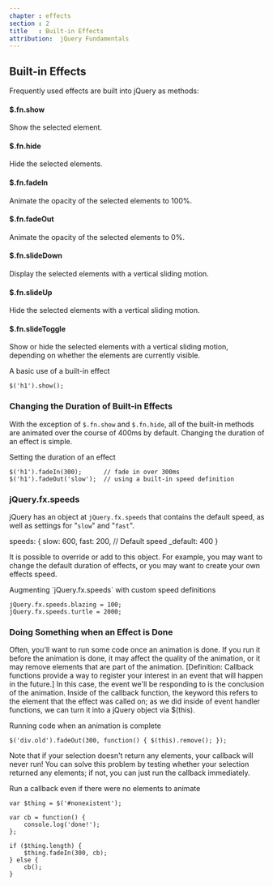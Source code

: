 ```yaml
---
chapter : effects
section : 2
title   : Built-in Effects
attribution:  jQuery Fundamentals
---
```

## Built-in Effects

Frequently used effects are built into jQuery as methods:

#### $.fn.show
Show the selected element.

#### $.fn.hide
Hide the selected elements.

#### $.fn.fadeIn
Animate the opacity of the selected elements to 100%.

#### $.fn.fadeOut
Animate the opacity of the selected elements to 0%.

#### $.fn.slideDown
Display the selected elements with a vertical sliding motion.

#### $.fn.slideUp
Hide the selected elements with a vertical sliding motion.

#### $.fn.slideToggle
Show or hide the selected elements with a vertical sliding motion, depending on whether the elements are currently visible.

<div class="example" markdown="1">
A basic use of a built-in effect

    $('h1').show();
</div>

### Changing the Duration of Built-in Effects

With the exception of `$.fn.show` and `$.fn.hide`, all of the built-in methods are animated over the course of 400ms by default. Changing the duration of an effect is simple.

<div class="example" markdown="1">
Setting the duration of an effect

    $('h1').fadeIn(300);      // fade in over 300ms
    $('h1').fadeOut('slow');  // using a built-in speed definition
<div class="example" markdown="1">
	
### jQuery.fx.speeds

jQuery has an object at `jQuery.fx.speeds` that contains the default speed, as well as settings for "`slow`" and "`fast`".

<div class="example" markdown="1">
    speeds: {
        slow: 600,
        fast: 200,
        // Default speed
        _default: 400
    }
</div>

It is possible to override or add to this object. 
For example, you may want to change the default duration of effects, or you may want to create your own effects speed.

<div class="example" markdown="1">
Augmenting `jQuery.fx.speeds` with custom speed definitions

    jQuery.fx.speeds.blazing = 100;
    jQuery.fx.speeds.turtle = 2000;
</div>

### Doing Something when an Effect is Done

Often, you'll want to run some code once an animation is done. 
If you run it before the animation is done, it may affect the quality of the animation, or it may remove elements that are part of the animation. 
[Definition: Callback functions provide a way to register your interest in an event that will happen in the future.] 
In this case, the event we'll be responding to is the conclusion of the animation. 
Inside of the callback function, the keyword this refers to the element that the effect was called on; as we did inside of event handler functions, we can turn it into a jQuery object via $(this).

<div class="example" markdown="1">
Running code when an animation is complete

    $('div.old').fadeOut(300, function() { $(this).remove(); });
</div>

Note that if your selection doesn't return any elements, your callback will never run! 
You can solve this problem by testing whether your selection returned any elements; if not, you can just run the callback immediately.

<div class="example" markdown="1">
Run a callback even if there were no elements to animate

    var $thing = $('#nonexistent');
    
    var cb = function() {
        console.log('done!');
    };
    
    if ($thing.length) {
        $thing.fadeIn(300, cb);
    } else {
        cb();
    }
</div>
